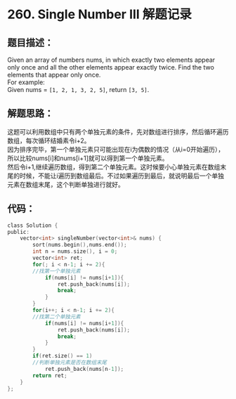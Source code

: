 ﻿# 260. Single Number III 解题记录
## 题目描述：
Given an array of numbers nums, in which exactly two elements appear only once and all the other elements appear exactly twice. Find the two elements that appear only once.  
For example:  
Given nums = `[1, 2, 1, 3, 2, 5]`, return `[3, 5]`.  
## 解题思路：
这题可以利用数组中只有两个单独元素的条件，先对数组进行排序，然后循环遍历数组，每次循环结婚素令i+2。  
因为排序完毕，第一个单独元素只可能出现在i为偶数的情况（从i=0开始遍历），所以比较nums[i]和nums[i+1]就可以得到第一个单独元素。  
然后令i+1,继续遍历数组，得到第二个单独元素。这时候要小心单独元素在数组末尾的时候，不能让i遍历到数组最后。不过如果遍历到最后，就说明最后一个单独元素在数组末尾，这个判断单独进行就好。  
## 代码：
``` C
class Solution {
public:
    vector<int> singleNumber(vector<int>& nums) {
        sort(nums.begin(),nums.end());
        int n = nums.size(), i = 0;
        vector<int> ret;
        for(; i < n-1; i += 2){
        //找第一个单独元素
            if(nums[i] != nums[i+1]){
                ret.push_back(nums[i]);
                break;
            }
        }
        for(i++; i < n-1; i += 2){
        //找第二个单独元素
            if(nums[i] != nums[i+1]){
                ret.push_back(nums[i]);
                break;
            }
        }
        if(ret.size() == 1)
        //判断单独元素是否在数组末尾
            ret.push_back(nums[n-1]);
        return ret;
    }
};
```
